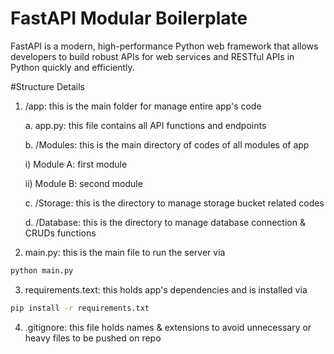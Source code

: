 # FastAPI Modular Boilerplate

FastAPI is a modern, high-performance Python web framework that allows developers to build robust APIs for web services and RESTful APIs in Python quickly and efficiently.

#Structure Details

1. /app: this is the main folder for manage entire app's code

   a. app.py: this file contains all API functions and endpoints

   b. /Modules: this is the main directory of codes of all modules of app

   i) Module A: first module

   ii) Module B: second module

   c. /Storage: this is the directory to manage storage bucket related codes

   d. /Database: this is the directory to manage database connection & CRUDs functions

2. main.py: this is the main file to run the server via

```bash
python main.py
```

3. requirements.text: this holds app's dependencies and is installed via

```bash
pip install -r requirements.txt
```

4. .gitignore: this file holds names & extensions to avoid unnecessary or heavy files to be pushed on repo
